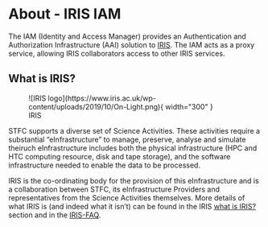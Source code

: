 # About - IRIS IAM
The IAM (Identity and Access Manager) provides an Authentication and Authorization Infrastructure (AAI) solution to [IRIS](https://www.iris.ac.uk/). The IAM acts as a proxy service, allowing IRIS collaborators access to other IRIS services.
## What is IRIS?

<figure markdown="span">
        ![IRIS logo](https://www.iris.ac.uk/wp-content/uploads/2019/10/On-Light.png){ width="300" }
        <figcaption>IRIS</figcaption>
</figure>

STFC supports a diverse set of Science Activities. These activities require a substantial “eInfrastructure” to manage, preserve, analyse and simulate theiruch eInfrastructure includes both the physical infrastructure (HPC and HTC computing resource, disk and tape storage), and the software infrastructure needed to enable the data to be processed.

IRIS is the co-ordinating body for the provision of this eInfrastructure and is a collaboration between STFC, its eInfrastructure Providers and representatives from the Science Activities themselves.
More details of what IRIS is (and indeed what it isn’t) can be found in the IRIS [what is IRIS?](https://www.iris.ac.uk/what-is-iris/) section and in the [IRIS-FAQ](https://www.iris.ac.uk/what-is-iris/faq/).
